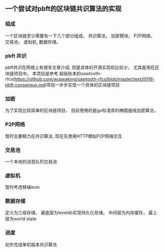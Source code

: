 ## 一个尝试对pbft的区块链共识算法的实现


### 组成
一个区块链至少需要有一下几个部分组成。 共识算法， 加密模块， P2P网络， 交易池， 虚拟机, 数据存储。

### pbft 共识
pbft共识在网络上有很多文章介绍, 但是具体的开源实现却比较少。 尤其是用在区块链项目中。 本项目是参考
超级账本的sawtooth-rfcs(https://github.com/wupeaking/sawtooth-rfcs/blob/master/text/0019-pbft-consensus.md)项目一步步实现一个具体的区块链项目

### 加密

为了实现比较简单的区块链项目， 目前使用的是go标准库的椭圆曲线加密算法。

### P2P网络

暂时主要精力在共识算法, 现在先使用HTTP模拟P2P网络交互

### 交易池
一个本地的消息队列交易池 

### 虚拟机
暂时考虑移植evm

### 数据存储
定义为三级存储， 最底层为leveldb实现持久化存储。 中间层为内存缓存， 最上层为world state

### 进度
初步完成单机版本共识算法